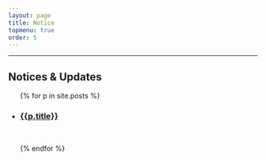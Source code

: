 ```yaml
---
layout: page
title: Notice
topmenu: true
order: 5
---
```


<hr>

<h2>Notices & Updates</h2>
<ul class="list-group">
{% for p in site.posts %}

<li class="list-group"><h3><a href="{{ siteurl }}{{site.baseurl}}{{ p.url }}">{{p.title}}</a></h3></li>
<br>

{% endfor %}
</ul>